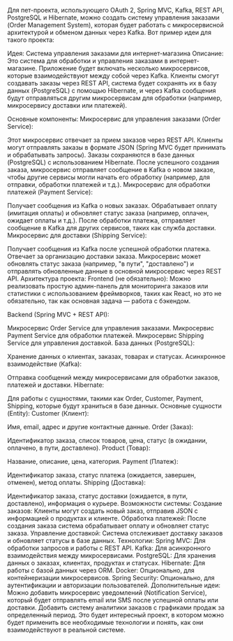Для пет-проекта, использующего OAuth 2, Spring MVC, Kafka, REST API, PostgreSQL и Hibernate, можно создать систему управления заказами (Order Management System), которая будет работать с микросервисной архитектурой и обменом данных через Kafka. Вот пример идеи для такого проекта:

Идея: Система управления заказами для интернет-магазина
Описание: Это система для обработки и управления заказами в интернет-магазине. Приложение будет включать несколько микросервисов, которые взаимодействуют между собой через Kafka. Клиенты смогут создавать заказы через REST API, система будет сохранять их в базу данных (PostgreSQL) с помощью Hibernate, и через Kafka сообщения будут отправляться другим микросервисам для обработки (например, микросервису доставки или платежей).

Основные компоненты:
Микросервис для управления заказами (Order Service):

Этот микросервис отвечает за прием заказов через REST API.
Клиенты могут отправлять заказы в формате JSON (Spring MVC будет принимать и обрабатывать запросы).
Заказы сохраняются в базе данных (PostgreSQL) с использованием Hibernate.
После успешного создания заказа, микросервис отправляет сообщение в Kafka о новом заказе, чтобы другие сервисы могли начать его обработку (например, для отправки, обработки платежей и т.д.).
Микросервис для обработки платежей (Payment Service):

Получает сообщения из Kafka о новых заказах.
Обрабатывает оплату (имитация оплаты) и обновляет статус заказа (например, оплачен, ожидает оплаты и т.д.).
После обработки платежа, отправляет сообщение в Kafka для других сервисов, таких как служба доставки.
Микросервис для доставки (Shipping Service):

Получает сообщения из Kafka после успешной обработки платежа.
Отвечает за организацию доставки заказа.
Микросервис может обновлять статус заказа (например, "в пути", "доставлено") и отправлять обновленные данные в основной микросервис через REST API.
Архитектура проекта:
Frontend (не обязательно): Можно реализовать простую админ-панель для мониторинга заказов или статистики с использованием фреймворков, таких как React, но это не обязательно, так как основная задача — работа с бэкендом.

Backend (Spring MVC + REST API):

Микросервис Order Service для управления заказами.
Микросервис Payment Service для обработки платежей.
Микросервис Shipping Service для управления доставкой.
База данных (PostgreSQL):

Хранение данных о клиентах, заказах, товарах и статусах.
Асинхронное взаимодействие (Kafka):

Отправка сообщений между микросервисами для обработки заказов, платежей и доставки.
Hibernate:

Для работы с сущностями, такими как Order, Customer, Payment, Shipping, которые будут храниться в базе данных.
Основные сущности (Entity):
Customer (Клиент):

Имя, email, адрес и другие контактные данные.
Order (Заказ):

Идентификатор заказа, список товаров, цена, статус (в ожидании, оплачено, в пути, доставлено).
Product (Товар):

Название, описание, цена, категория.
Payment (Платеж):

Идентификатор заказа, статус платежа (ожидается, завершен, отменен), метод оплаты.
Shipping (Доставка):

Идентификатор заказа, статус доставки (ожидается, в пути, доставлено), информация о курьере.
Возможности системы:
Создание заказов: Клиенты могут создать новый заказ, отправив JSON с информацией о продуктах и клиенте.
Обработка платежей: После создания заказа система обрабатывает оплату и обновляет статус заказа.
Управление доставкой: Система отслеживает доставку заказов и обновляет статусы в базе данных.
Технологии:
Spring MVC: Для обработки запросов и работы с REST API.
Kafka: Для асинхронного взаимодействия между микросервисами.
PostgreSQL: Для хранения данных о заказах, клиентах, продуктах и статусах.
Hibernate: Для работы с базой данных через ORM.
Docker: Опционально, для контейнеризации микросервисов.
Spring Security: Опционально, для аутентификации и авторизации пользователей.
Дополнительные идеи:
Можно добавить микросервис уведомлений (Notification Service), который будет отправлять email или SMS после успешной оплаты или доставки.
Добавить систему аналитики заказов с графиками продаж за определенный период.
Это будет интересный проект, в котором можно будет применить все необходимые технологии и понять, как они взаимодействуют в реальной системе.